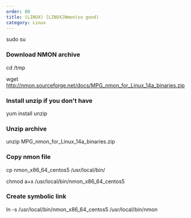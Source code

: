 ```yaml
---   
order: 80   
title: (LINUX) [LINUX]Nmon(so good)   
category: Linux   
---   
```

   
sudo su   
   
### Download NMON archive   
   
cd /tmp   
   
wget http://nmon.sourceforge.net/docs/MPG_nmon_for_Linux_14a_binaries.zip   
   
### Install unzip if you don't have   
   
yum install unzip   
   
### Unzip archive   
   
unzip MPG_nmon_for_Linux_14a_binaries.zip   
   
### Copy nmon file   
   
cp nmon_x86_64_centos5 /usr/local/bin/   
   
chmod a+x /usr/local/bin/nmon_x86_64_centos5   
   
### Create symbolic link   
   
ln -s /usr/local/bin/nmon_x86_64_centos5 /usr/local/bin/nmon   
